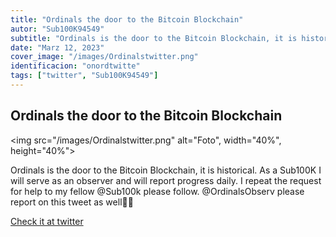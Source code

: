 ```yaml
---
title: "Ordinals the door to the Bitcoin Blockchain"
autor: "Sub100K94549"
subtitle: "Ordinals is the door to the Bitcoin Blockchain, it is historical. As a Sub100K I will serve as an observer and will report progress daily. I repeat the request for help to my fellow @Sub100k please follow.  @OrdinalsObserv please report on this tweet as well👩‍💻"
date: "Marz 12, 2023"
cover_image: "/images/Ordinalstwitter.png"
identificacion: "onordtwitte"
tags: ["twitter", "Sub100K94549"]
---
```


## Ordinals the door to the Bitcoin Blockchain

<img src="/images/Ordinalstwitter.png" alt="Foto", width="40%", height="40%">


Ordinals is the door to the Bitcoin Blockchain, it is historical. As a Sub100K I will serve as an observer and will report progress daily. I repeat the request for help to my fellow @Sub100k please follow.  @OrdinalsObserv please report on this tweet as well👩‍💻


<a href="https://twitter.com/ordinalswallet/status/1634249329983488000" target="_blank">Check it at twitter</a>
